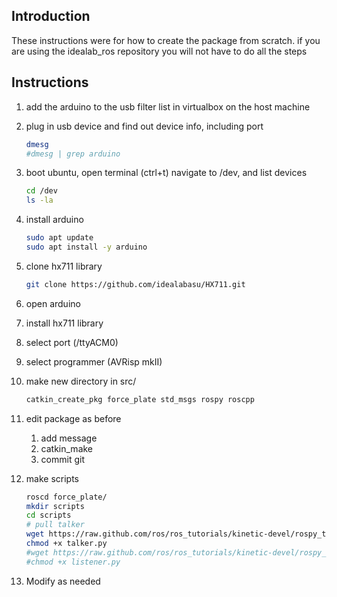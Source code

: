 ---
---

## Introduction

These instructions were for how to create the package from scratch.  if you are using the idealab_ros repository you will not have to do all the steps

## Instructions

1. add the arduino to the usb filter list in virtualbox on the host machine
1. plug in usb device and find out device info, including port

    ```bash
    dmesg
    #dmesg | grep arduino
    ```

1. boot ubuntu, open terminal (ctrl+t) navigate to /dev, and list devices 

    ```bash
    cd /dev
    ls -la
    ```

1. install arduino

    ```bash
    sudo apt update
    sudo apt install -y arduino
    ```

1. clone hx711 library

    ```bash
    git clone https://github.com/idealabasu/HX711.git
    ```

1. open arduino
1. install hx711 library
1. select port (/ttyACM0)
1. select programmer (AVRisp mkII)
1. make new directory in src/

    ```bash
    catkin_create_pkg force_plate std_msgs rospy roscpp
    ```
    
1. edit package as before
    1. add message
    1. catkin_make
    1. commit git

1. make scripts

    ```bash
    roscd force_plate/
    mkdir scripts
    cd scripts
    # pull talker
    wget https://raw.github.com/ros/ros_tutorials/kinetic-devel/rospy_tutorials/001_talker_listener/talker.py
    chmod +x talker.py 
    #wget https://raw.github.com/ros/ros_tutorials/kinetic-devel/rospy_tutorials/001_talker_listener/listener.py
    #chmod +x listener.py
    ```
    
1. Modify as needed